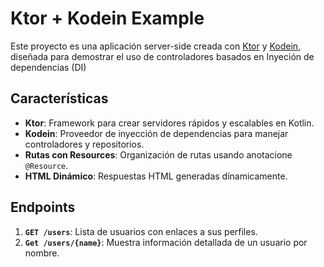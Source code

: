 # Ktor + Kodein Example

Este proyecto es una aplicación server-side creada con [Ktor](https://ktor.io/) y [Kodein](https://kodein.org/), diseñada para demostrar el uso de controladores basados en Inyeción de dependencias (DI)

## Características
- **Ktor**: Framework para crear servidores rápidos y escalables en Kotlin. 
- **Kodein**: Proveedor de inyección de dependencias para manejar controladores y repositorios.
- **Rutas con Resources**: Organización de rutas usando anotacione `@Resource`.
- **HTML Dinámico**: Respuestas HTML generadas dínamicamente.

## Endpoints
1. **`GET /users`**: Lista de usuarios con enlaces a sus perfiles.
2. **`Get /users/{name}`**: Muestra información detallada de un usuario por nombre. 